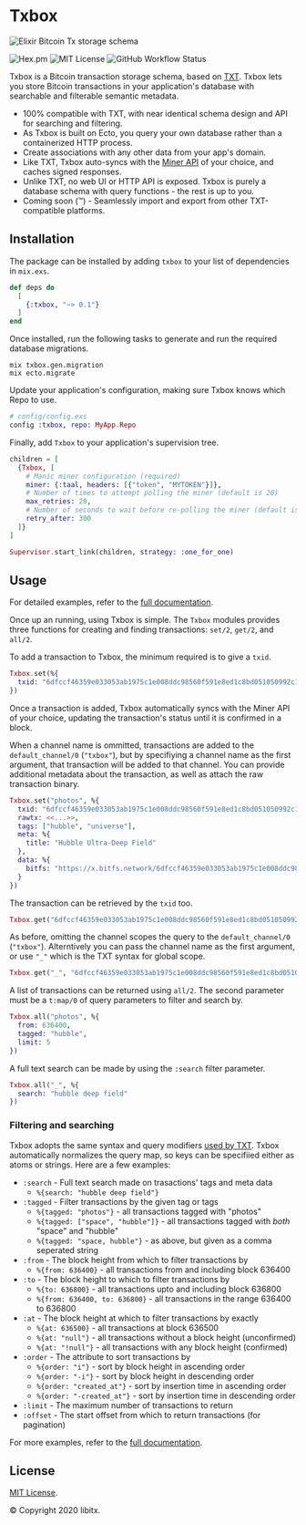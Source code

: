 # Txbox

![Elixir Bitcoin Tx storage schema](https://github.com/libitx/txbox/raw/master/media/poster.png)

![Hex.pm](https://img.shields.io/hexpm/v/txbox?color=informational)
![MIT License](https://img.shields.io/github/license/libitx/txbox?color=informational)
![GitHub Workflow Status](https://img.shields.io/github/workflow/status/libitx/txbox/Elixir%20CI)

Txbox is a Bitcoin transaction storage schema, based on [TXT](https://txt.network/). Txbox lets you store Bitcoin transactions in your application's database with searchable and filterable semantic metadata.

* 100% compatible with TXT, with near identical schema design and API for searching and filtering.
* As Txbox is built on Ecto, you query your own database rather than a containerized HTTP process.
* Create associations with any other data from your app's domain.
* Like TXT, Txbox auto-syncs with the [Miner API](https://github.com/bitcoin-sv/merchantapi-reference) of your choice, and caches signed responses.
* Unlike TXT, no web UI or HTTP API is exposed. Txbox is purely a database schema with query functions - the rest is up to you.
* Coming soon (™) - Seamlessly import and export from other TXT-compatible platforms.

## Installation

The package can be installed by adding `txbox` to your list of dependencies in `mix.exs`.


```elixir
def deps do
  [
    {:txbox, "~> 0.1"}
  ]
end
```

Once installed, run the following tasks to generate and run the required database migrations.

```console
mix txbox.gen.migration
mix ecto.migrate
```

Update your application's configuration, making sure Txbox knows which Repo to use.

```elixir
# config/config.exs
config :txbox, repo: MyApp.Repo
```      

Finally, add `Txbox` to your application's supervision tree.

```elixir
children = [
  {Txbox, [
    # Manic miner configuration (required)
    miner: {:taal, headers: [{"token", "MYTOKEN"}]},
    # Number of times to attempt polling the miner (default is 20)
    max_retries: 20,
    # Number of seconds to wait before re-polling the miner (default is 300 - 5 minutes)
    retry_after: 300
  ]}
]

Supervisor.start_link(children, strategy: :one_for_one)
```

## Usage

For detailed examples, refer to the [full documentation](https://hexdocs.pm/txbox).

Once up an running, using Txbox is simple. The `Txbox` modules provides three functions for creating and finding transactions: `set/2`, `get/2`, and `all/2`.

To add a transaction to Txbox, the minimum required is to give a `txid`.

```elixir
Txbox.set(%{
  txid: "6dfccf46359e033053ab1975c1e008ddc98560f591e8ed1c8bd051050992c110"
})
```

Once a transaction is added, Txbox automatically syncs with the Miner API of your choice, updating the transaction's status until it is confirmed in a block.

When a channel name is ommitted, transactions are added to the `default_channel/0` (`"txbox"`), but by specifiying a channel name as the first argument, that transaction will be added to that channel. You can provide additional metadata about the transaction, as well as attach the raw transaction binary.

```elixir
Txbox.set("photos", %{
  txid: "6dfccf46359e033053ab1975c1e008ddc98560f591e8ed1c8bd051050992c110",
  rawtx: <<...>>,
  tags: ["hubble", "universe"],
  meta: %{
    title: "Hubble Ultra-Deep Field"
  },
  data: %{
    bitfs: "https://x.bitfs.network/6dfccf46359e033053ab1975c1e008ddc98560f591e8ed1c8bd051050992c110.out.0.3"
  }
})
```

The transaction can be retrieved by the `txid` too.

```elixir
Txbox.get("6dfccf46359e033053ab1975c1e008ddc98560f591e8ed1c8bd051050992c110")
```

As before, omitting the channel scopes the query to the `default_channel/0` (`"txbox"`). Alterntively you can pass the channel name as the first argument, or use `"_"` which is the TXT syntax for global scope.

```elixir
Txbox.get("_", "6dfccf46359e033053ab1975c1e008ddc98560f591e8ed1c8bd051050992c110")
```

A list of transactions can be returned using `all/2`. The second parameter must be a `t:map/0` of query parameters to filter and search by.

```elixir
Txbox.all("photos", %{
  from: 636400,
  tagged: "hubble",
  limit: 5
})
```

A full text search can be made by using the `:search` filter parameter.

```elixir
Txbox.all("_", %{
  search: "hubble deep field"
})
```

### Filtering and searching

Txbox adopts the same syntax and query modifiers [used by TXT](https://txt.network/#/?id=c-queries). Txbox automatically normalizes the query map, so keys can be specifiied either as atoms or strings. Here are a few examples:

* `:search` - Full text search made on trasactions' tags and meta data
  * `%{search: "hubble deep field"}`
* `:tagged` - Filter transactions by the given tag or tags
  * `%{tagged: "photos"}` - all transactions tagged with "photos"
  * `%{tagged: ["space", "hubble"]}` - all transactions tagged with *both* "space" and "hubble"
  * `%{tagged: "space, hubble"}` - as above, but given as a comma seperated string
* `:from` - The block height from which to filter transactions by
  * `%{from: 636400}` - all transactions from and including block 636400
* `:to` - The block height to which to filter transactions by
  * `%{to: 636800}` - all transactions upto and including block 636800
  * `%{from: 636400, to: 636800}` - all transactions in the range 636400 to 636800
* `:at` - The block height at which to filter transactions by exactly
  * `%{at: 636500}` - all transactions at block 636500
  * `%{at: "null"}` - all transactions without a block height (unconfirmed)
  * `%{at: "!null"}` - all transactions with any block height (confirmed)
* `:order` - The attribute to sort transactions by
  * `%{order: "i"}` - sort by block height in ascending order
  * `%{order: "-i"}` - sort by block height in descending order
  * `%{order: "created_at"}` - sort by insertion time in ascending order
  * `%{order: "-created_at"}` - sort by insertion time in descending order
* `:limit` - The maximum number of transactions to return
* `:offset` - The start offset from which to return transactions (for pagination)

For more examples, refer to the [full documentation](https://hexdocs.pm/txbox).

## License

[MIT License](https://github.com/libitx/manic/blob/master/LICENSE.md).

© Copyright 2020 libitx.